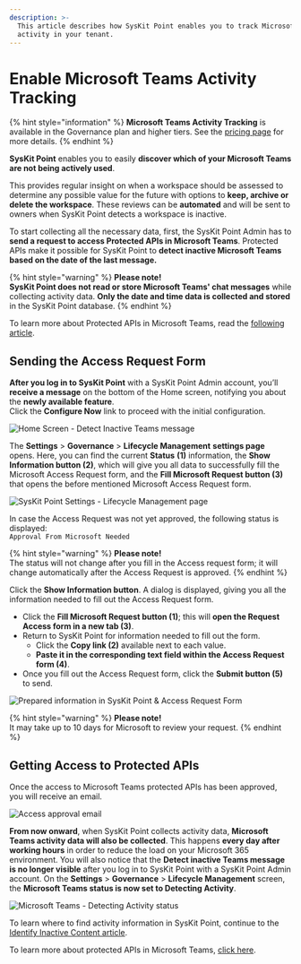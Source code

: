 ```yaml
---
description: >-
  This article describes how SysKit Point enables you to track Microsoft Teams
  activity in your tenant.
---
```


# Enable Microsoft Teams Activity Tracking

{% hint style="information" %}
**Microsoft Teams Activity Tracking** is available in the Governance plan and higher tiers. See the [pricing page](https://www.syskit.com/products/point/pricing/) for more details.
{% endhint %}

**SysKit Point** enables you to easily **discover which of your Microsoft Teams are not being actively used**. 

This provides regular insight on when a workspace should be assessed to determine any possible value for the future with options to **keep, archive or delete the workspace**. These reviews can be **automated** and will be sent to owners when SysKit Point detects a workspace is inactive.

To start collecting all the necessary data, first, the SysKit Point Admin has to **send a request to access Protected APIs in Microsoft Teams**. Protected APIs make it possible for SysKit Point to **detect inactive Microsoft Teams based on the date of the last message.**

{% hint style="warning" %}
**Please note!**\
**SysKit Point does not read or store Microsoft Teams' chat messages** while collecting activity data. **Only the date and time data is collected and stored** in the SysKit Point database.
{% endhint %}

To learn more about Protected APIs in Microsoft Teams, read the [following article](https://docs.microsoft.com/en-us/graph/teams-protected-apis).

## Sending the Access Request Form

**After you log in to SysKit Point** with a SysKit Point Admin account, you’ll **receive a message** on the bottom of the Home screen, notifying you about the **newly available feature**.\
Click the **Configure Now** link to proceed with the initial configuration.


![Home Screen - Detect Inactive Teams message](<../.gitbook/assets/teams\_activity-admin\_message (1) (4) (4) (2) (1) (2).png>)

The **Settings** > **Governance** > **Lifecycle Management** **settings page** opens. Here, you can find the current **Status** **(1)** information, the **Show Information button (2)**, which will give you all data to successfully fill the Microsoft Access Request form, and the **Fill Microsoft Request button (3)** that opens the before mentioned Microsoft Access Request form.

![SysKit Point Settings - Lifecycle Management page](../.gitbook/assets/teams\_activity-settings.png)

In case the Access Request was not yet approved, the following status is displayed:\
`Approval From Microsoft Needed`

{% hint style="warning" %}
**Please note!**\
The status will not change after you fill in the Access request form; it will change automatically after the Access Request is approved.
{% endhint %}

Click the **Show Information button**. A dialog is displayed, giving you all the information needed to fill out the Access Request form.

* Click the **Fill Microsoft Request button (1)**; this will **open the Request Access form in a new tab (3)**.
* Return to SysKit Point for information needed to fill out the form.
  * Click the **Copy link (2)** available next to each value.
  * **Paste it in the corresponding text field within the Access Request form (4)**.
* Once you fill out the Access Request form, click the **Submit button (5)** to send.

![Prepared information in SysKit Point & Access Request Form](../.gitbook/assets/microsoft-teams-activity\_information-and-form.png)

{% hint style="warning" %}
**Please note!**\
It may take up to 10 days for Microsoft to review your request.
{% endhint %}

## Getting Access to Protected APIs

Once the access to Microsoft Teams protected APIs has been approved, you will receive an email.


![Access approval email](<../.gitbook/assets/teams\_activity-approval\_email (3) (3) (3) (1).png>)

**From now onward**, when SysKit Point collects activity data, **Microsoft Teams activity data will also be collected**. This happens **every day after working hours** in order to reduce the load on your Microsoft 365 environment. You will also notice that the **Detect inactive Teams message is no longer visible** after you log in to SysKit Point with a SysKit Point Admin account. On the **Settings** > **Governance** > **Lifecycle Management** screen, the **Microsoft Teams status is now set to Detecting Activity**.

![Microsoft Teams - Detecting Activity status](../.gitbook/assets/microsoft-teams-activity\_detecting-activity.png)

To learn where to find activity information in SysKit Point, continue to the [Identify Inactive Content article](../governance-and-automation/lifecycle-management/inactive-content.md).

To learn more about protected APIs in Microsoft Teams, [click here](https://docs.microsoft.com/en-us/graph/teams-protected-apis).
